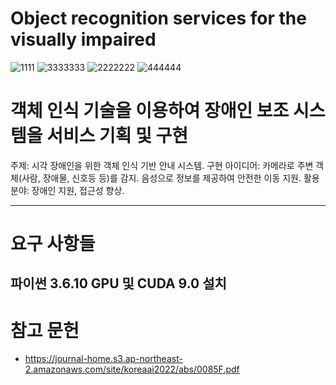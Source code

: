# Object recognition services for the visually impaired
![1111](https://github.com/user-attachments/assets/8af4e06d-d85c-4727-bbbf-b8b41233154f)
![3333333](https://github.com/user-attachments/assets/1d655a2d-c12c-4bc9-9685-a017b3b1a3af)
![2222222](https://github.com/user-attachments/assets/10c1a171-d754-4393-bab6-1a0f6deb4598)
![444444](https://github.com/user-attachments/assets/2cdf18df-c7e4-49d6-9d8e-13ff7335df28)

# 객체 인식 기술을 이용하여 장애인 보조 시스템을 서비스 기획 및 구현

주제: 시각 장애인을 위한 객체 인식 기반 안내 시스템.
구현 아이디어:
카메라로 주변 객체(사람, 장애물, 신호등 등)를 감지.
음성으로 정보를 제공하여 안전한 이동 지원.
활용 분야: 장애인 지원, 접근성 향상.

--------------------------------------------------------
# 요구 사항들
파이썬 3.6.10
GPU 및 CUDA 9.0 설치
---------------------------------------------------------
# 참고 문헌
- https://journal-home.s3.ap-northeast-2.amazonaws.com/site/koreaai2022/abs/0085F.pdf
